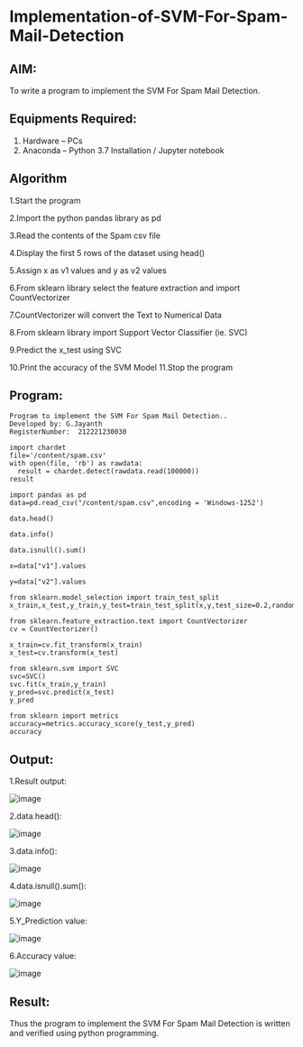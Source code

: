 # Implementation-of-SVM-For-Spam-Mail-Detection

## AIM:
To write a program to implement the SVM For Spam Mail Detection.

## Equipments Required:
1. Hardware – PCs
2. Anaconda – Python 3.7 Installation / Jupyter notebook

## Algorithm
1.Start the program

2.Import the python pandas library as pd

3.Read the contents of the Spam csv file

4.Display the first 5 rows of the dataset using head()

5.Assign x as v1 values and y as v2 values

6.From sklearn library select the feature extraction and import CountVectorizer

7.CountVectorizer will convert the Text to Numerical Data

8.From sklearn library import Support Vector Classifier (ie. SVC)

9.Predict the x_test using SVC

10.Print the accuracy of the SVM Model 11.Stop the program

## Program:
```
Program to implement the SVM For Spam Mail Detection..
Developed by: G.Jayanth
RegisterNumber:  212221230030
```
```
import chardet
file='/content/spam.csv'
with open(file, 'rb') as rawdata:
  result = chardet.detect(rawdata.read(100000))
result

import pandas as pd
data=pd.read_csv("/content/spam.csv",encoding = 'Windows-1252')

data.head()

data.info()

data.isnull().sum()

x=data["v1"].values

y=data["v2"].values

from sklearn.model_selection import train_test_split
x_train,x_test,y_train,y_test=train_test_split(x,y,test_size=0.2,random_state=0)

from sklearn.feature_extraction.text import CountVectorizer
cv = CountVectorizer()

x_train=cv.fit_transform(x_train)
x_test=cv.transform(x_test)

from sklearn.svm import SVC
svc=SVC()
svc.fit(x_train,y_train)
y_pred=svc.predict(x_test)
y_pred

from sklearn import metrics
accuracy=metrics.accuracy_score(y_test,y_pred)
accuracy
```

## Output:
1.Result output:

![image](https://github.com/JayanthYadav123/Implementation-of-SVM-For-Spam-Mail-Detection/assets/94836154/57703867-8c96-407d-b8d6-d96d30e2de25)

2.data.head():

![image](https://github.com/JayanthYadav123/Implementation-of-SVM-For-Spam-Mail-Detection/assets/94836154/527fada6-d94d-4db9-adef-b80b1d4820b2)

3.data.info():

![image](https://github.com/JayanthYadav123/Implementation-of-SVM-For-Spam-Mail-Detection/assets/94836154/c74ef3a7-a2b9-4187-b93b-c24711d62f29)

4.data.isnull().sum():

![image](https://github.com/JayanthYadav123/Implementation-of-SVM-For-Spam-Mail-Detection/assets/94836154/29e432e6-0c06-44f1-a128-da3692f41055)

5.Y_Prediction value:

![image](https://github.com/JayanthYadav123/Implementation-of-SVM-For-Spam-Mail-Detection/assets/94836154/82eec8fb-d803-4805-85a2-4e633798e7c2)

6.Accuracy value:

![image](https://github.com/JayanthYadav123/Implementation-of-SVM-For-Spam-Mail-Detection/assets/94836154/aebf5caa-9d0c-4fa7-af76-efee69880e3a)

## Result:
Thus the program to implement the SVM For Spam Mail Detection is written and verified using python programming.
